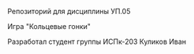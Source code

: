 Репозиторий для дисциплины УП.05

Игра "Кольцевые гонки"

Разработал студент группы ИСПк-203 Куликов Иван
